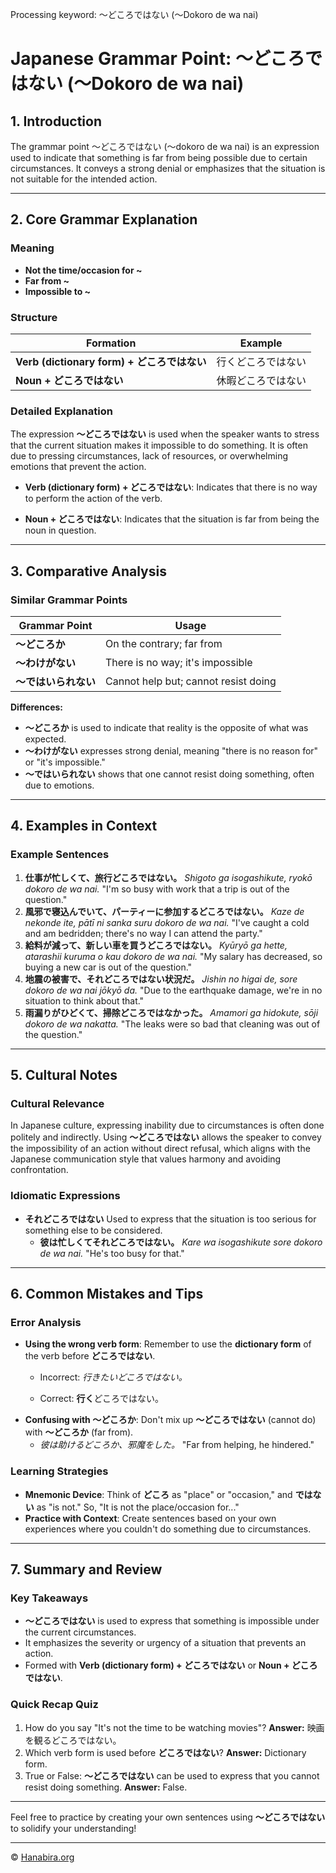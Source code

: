 Processing keyword: ～どころではない (〜Dokoro de wa nai)
# Japanese Grammar Point: ～どころではない (〜Dokoro de wa nai)

## 1. Introduction
The grammar point ～どころではない (〜dokoro de wa nai) is an expression used to indicate that something is far from being possible due to certain circumstances. It conveys a strong denial or emphasizes that the situation is not suitable for the intended action.

---
## 2. Core Grammar Explanation
### Meaning
- **Not the time/occasion for ~**
- **Far from ~**
- **Impossible to ~**
### Structure
| **Formation**                         | **Example**                   |
| ------------------------------------- | ----------------------------- |
| **Verb (dictionary form) + どころではない** | 行くどころではない             |
| **Noun + どころではない**               | 休暇どころではない             |
### Detailed Explanation
The expression **～どころではない** is used when the speaker wants to stress that the current situation makes it impossible to do something. It is often due to pressing circumstances, lack of resources, or overwhelming emotions that prevent the action.
- **Verb (dictionary form) + どころではない**: Indicates that there is no way to perform the action of the verb.
  
- **Noun + どころではない**: Indicates that the situation is far from being the noun in question.
---
## 3. Comparative Analysis
### Similar Grammar Points
| Grammar Point           | Usage                                                |
| ----------------------- | ---------------------------------------------------- |
| **～どころか**           | On the contrary; far from                            |
| **～わけがない**         | There is no way; it's impossible                      |
| **～ではいられない**     | Cannot help but; cannot resist doing                 |
**Differences:**
- **～どころか** is used to indicate that reality is the opposite of what was expected.
- **～わけがない** expresses strong denial, meaning "there is no reason for" or "it's impossible."
- **～ではいられない** shows that one cannot resist doing something, often due to emotions.
---
## 4. Examples in Context
### Example Sentences
1. **仕事が忙しくて、旅行どころではない。**
   *Shigoto ga isogashikute, ryokō dokoro de wa nai.*
   "I'm so busy with work that a trip is out of the question."
2. **風邪で寝込んでいて、パーティーに参加するどころではない。**
   *Kaze de nekonde ite, pātī ni sanka suru dokoro de wa nai.*
   "I've caught a cold and am bedridden; there's no way I can attend the party."
3. **給料が減って、新しい車を買うどころではない。**
   *Kyūryō ga hette, atarashii kuruma o kau dokoro de wa nai.*
   "My salary has decreased, so buying a new car is out of the question."
4. **地震の被害で、それどころではない状況だ。**
   *Jishin no higai de, sore dokoro de wa nai jōkyō da.*
   "Due to the earthquake damage, we're in no situation to think about that."
5. **雨漏りがひどくて、掃除どころではなかった。**
   *Amamori ga hidokute, sōji dokoro de wa nakatta.*
   "The leaks were so bad that cleaning was out of the question."
---
## 5. Cultural Notes
### Cultural Relevance
In Japanese culture, expressing inability due to circumstances is often done politely and indirectly. Using **～どころではない** allows the speaker to convey the impossibility of an action without direct refusal, which aligns with the Japanese communication style that values harmony and avoiding confrontation.
### Idiomatic Expressions
- **それどころではない**
  Used to express that the situation is too serious for something else to be considered.
  - **彼は忙しくてそれどころではない。**
    *Kare wa isogashikute sore dokoro de wa nai.*
    "He's too busy for that."
---
## 6. Common Mistakes and Tips
### Error Analysis
- **Using the wrong verb form**: Remember to use the **dictionary form** of the verb before **どころではない**.
  - Incorrect: *行きたいどころではない。*
  
  - Correct: **行く**どころではない。
- **Confusing with ～どころか**: Don't mix up **～どころではない** (cannot do) with **～どころか** (far from).
  - *彼は助けるどころか、邪魔をした。*
    "Far from helping, he hindered."
### Learning Strategies
- **Mnemonic Device**: Think of **どころ** as "place" or "occasion," and **ではない** as "is not." So, "It is not the place/occasion for..."
- **Practice with Context**: Create sentences based on your own experiences where you couldn't do something due to circumstances.
---
## 7. Summary and Review
### Key Takeaways
- **～どころではない** is used to express that something is impossible under the current circumstances.
- It emphasizes the severity or urgency of a situation that prevents an action.
- Formed with **Verb (dictionary form) + どころではない** or **Noun + どころではない**.
### Quick Recap Quiz
1. How do you say "It's not the time to be watching movies"?
   **Answer:** 映画を観るどころではない。
2. Which verb form is used before **どころではない**?
   **Answer:** Dictionary form.
3. True or False: **～どころではない** can be used to express that you cannot resist doing something.
   **Answer:** False.
---
Feel free to practice by creating your own sentences using **～どころではない** to solidify your understanding!


---

© [Hanabira.org](https://hanabira.org)
